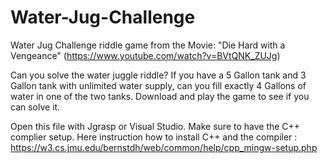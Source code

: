 # Water-Jug-Challenge
Water Jug Challenge riddle game from the Movie: "Die Hard with a Vengeance"  (https://www.youtube.com/watch?v=BVtQNK_ZUJg)

Can you solve the water juggle riddle? If you have a 5 Gallon tank and 3 Gallon tank with unlimited water supply, can you fill exactly 4 Gallons of water in one of the two tanks. Download and play the game to see if you can solve it.

Open this file with Jgrasp or Visual Studio. Make sure to have the C++ complier setup. 
Here instruction how to install C++ and the compiler : https://w3.cs.jmu.edu/bernstdh/web/common/help/cpp_mingw-setup.php


  
